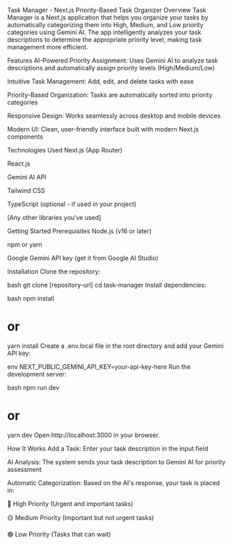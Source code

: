Task Manager - Next.js Priority-Based Task Organizer
Overview
Task Manager is a Next.js application that helps you organize your tasks by automatically categorizing them into High, Medium, and Low priority categories using Gemini AI. The app intelligently analyzes your task descriptions to determine the appropriate priority level, making task management more efficient.

Features
AI-Powered Priority Assignment: Uses Gemini AI to analyze task descriptions and automatically assign priority levels (High/Medium/Low)

Intuitive Task Management: Add, edit, and delete tasks with ease

Priority-Based Organization: Tasks are automatically sorted into priority categories

Responsive Design: Works seamlessly across desktop and mobile devices

Modern UI: Clean, user-friendly interface built with modern Next.js components

Technologies Used
Next.js (App Router)

React.js

Gemini AI API

Tailwind CSS

TypeScript (optional - if used in your project)

[Any other libraries you've used]

Getting Started
Prerequisites
Node.js (v16 or later)

npm or yarn

Google Gemini API key (get it from Google AI Studio)

Installation
Clone the repository:

bash
git clone [repository-url]
cd task-manager
Install dependencies:

bash
npm install
# or
yarn install
Create a .env.local file in the root directory and add your Gemini API key:

env
NEXT_PUBLIC_GEMINI_API_KEY=your-api-key-here
Run the development server:

bash
npm run dev
# or
yarn dev
Open http://localhost:3000 in your browser.

How It Works
Add a Task: Enter your task description in the input field

AI Analysis: The system sends your task description to Gemini AI for priority assessment

Automatic Categorization: Based on the AI's response, your task is placed in:

🔴 High Priority (Urgent and important tasks)

🟡 Medium Priority (Important but not urgent tasks)

🟢 Low Priority (Tasks that can wait)